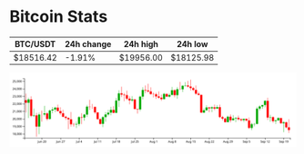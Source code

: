 # Bitcoin Stats

BTC/USDT|24h change|24h high|24h low|
|---|---|---|---|
|$18516.42|-1.91%|$19956.00|$18125.98|

<img src="./chart.svg">
